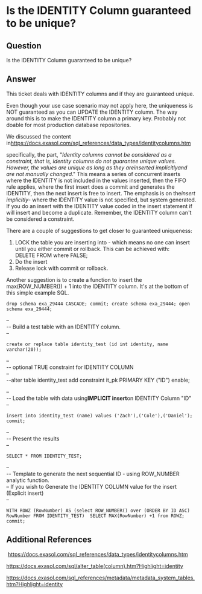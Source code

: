 # Is the IDENTITY Column guaranteed to be unique? 
## Question

Is the IDENTITY Column guaranteed to be unique?

## Answer

This ticket deals with IDENTITY columns and if they are guaranteed unique.

Even though your use case scenario may not apply here, the uniqueness is NOT guaranteed as you can UPDATE the IDENTITY column. The way around this is to make the IDENTITY column a primary key. Probably not doable for most production database repositories.

We discussed the content in<https://docs.exasol.com/sql_references/data_types/identitycolumns.htm>

specifically, the part, "*Identity columns cannot be considered as a constraint, that is, identity columns do not guarantee unique values. However, the values are unique as long as they areinserted implicitlyand are not manually changed*." This means a series of concurrent inserts where the IDENTITY is not included in the values inserted, then the FIFO rule applies, where the first insert does a commit and generates the IDENTITY, then the next insert is free to insert. The emphasis is on the*insert implicitly*- where the IDENTITY value is not specified, but system generated. If you do an insert with the IDENTITY value coded in the insert statement if will insert and become a duplicate. Remember, the IDENTITY column can't be considered a constraint.

There are a couple of suggestions to get closer to guaranteed uniqueness:  
1. LOCK the table you are inserting into - which means no one can insert until you either commit or rollback. This can be achieved with:  
DELETE FROM <tableName> where FALSE;  
2. Do the insert  
3. Release lock with commit or rollback.

Another suggestion is to create a function to insert the max(ROW_NUMBER()) + 1 into the IDENTITY column. It's at the bottom of this simple example SQL.


```
drop schema exa_29444 CASCADE; commit; create schema exa_29444; open schema exa_29444; 
```
–  
-- Build a test table with an IDENTITY column.  
–


```
create or replace table identity_test (id int identity, name varchar(20)); 
```
–  
-- optional TRUE constraint for IDENTITY COLUMN  
–  
--alter table identity_test add constraint it_pk PRIMARY KEY ("ID") enable;

–  
-- Load the table with data using**IMPLICIT insert**on IDENTITY Column "ID"  
–


```
insert into identity_test (name) values ('Zach'),('Cole'),('Daniel'); commit; 
```
–  
-- Present the results  
–


```
SELECT * FROM IDENTITY_TEST; 
```
–  
-- Template to generate the next sequential ID - using ROW_NUMBER analytic function.  
– If you wish to Generate the IDENTITY COLUMN value for the insert (Explicit insert)  
–


```
WITH ROWZ (RowNumber) AS (select ROW_NUMBER() over (ORDER BY ID ASC) RowNumber FROM IDENTITY_TEST)  SELECT MAX(RowNumber) +1 from ROWZ; commit; 
```
## Additional References

 <https://docs.exasol.com/sql_references/data_types/identitycolumns.htm>

<https://docs.exasol.com/sql/alter_table(column).htm?Highlight=identity>

<https://docs.exasol.com/sql_references/metadata/metadata_system_tables.htm?Highlight=identity>

